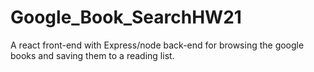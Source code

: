 # Google_Book_SearchHW21
A react front-end with Express/node back-end for browsing the google books and saving them to a reading list.
